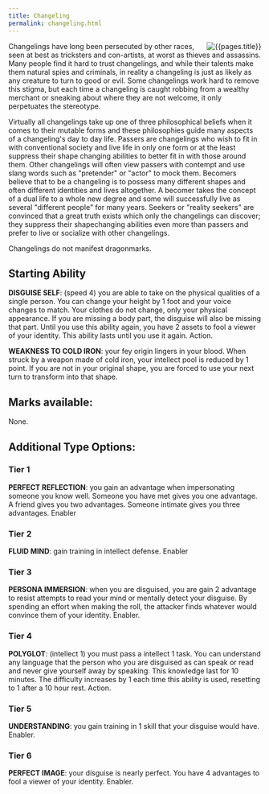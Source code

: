 ```yaml
---
title: Changeling
permalink: changeling.html
---
```


<img src='images/races/{{page.title}}.jpg' alt='{{pages.title}}' style="float:right">

Changelings have long been persecuted by other races, seen at best as tricksters and con-artists, at worst as thieves and assassins. Many people find it hard to trust changelings, and while their talents make them natural spies and criminals, in reality a changeling is just as likely as any creature to turn to good or evil. Some changelings work hard to remove this stigma, but each time a changeling is caught robbing from a wealthy merchant or sneaking about where they are not welcome, it only perpetuates the stereotype.

Virtually all changelings take up one of three philosophical beliefs when it comes to their mutable forms and these philosophies guide many aspects of a changeling's day to day life. Passers are changelings who wish to fit in with conventional society and live life in only one form or at the least suppress their shape changing abilities to better fit in with those around them. Other changelings will often view passers with contempt and use slang words such as "pretender" or "actor" to mock them. Becomers believe that to be a changeling is to possess many different shapes and often different identities and lives altogether. A becomer takes the concept of a dual life to a whole new degree and some will successfully live as several "different people" for many years. Seekers or "reality seekers" are convinced that a great truth exists which only the changelings can discover; they suppress their shapechanging abilities even more than passers and prefer to live or socialize with other changelings.

Changelings do not manifest dragonmarks.

## Starting Ability  
**DISGUISE SELF**: (speed 4) you are able to take on the physical qualities of a single person. You can change your height by 1 foot and your voice changes to match. Your clothes do not change, only your physical appearance. If you are missing a body part, the disguise will also be missing that part. Until you use this ability again, you have 2 assets to fool a viewer of your identity. This ability lasts until you use it again. Action.

**WEAKNESS TO COLD IRON**: your fey origin lingers in your blood. When struck by a weapon made of cold iron, your intellect pool is reduced by 1 point. If you are not in your original shape, you are forced to use your next turn to transform into that shape.

## Marks available:
None.

## Additional Type Options:

### Tier 1
**PERFECT REFLECTION**: you gain an advantage when impersonating someone you know well. Someone you have met gives you one advantage. A friend gives you two advantages. Someone intimate gives you three advantages. Enabler

### Tier 2
**FLUID MIND**: gain training in intellect defense. Enabler

### Tier 3
**PERSONA IMMERSION**: when you are disguised, you are gain 2 advantage to resist attempts to read your mind or mentally detect your disguise. By spending an effort when making the roll, the attacker finds whatever would convince them of your identity. Enabler.

### Tier 4
**POLYGLOT**: (intellect 1) you must pass a intellect 1 task. You can understand any language that the person who you are disguised as can speak or read and never give yourself away by speaking. This knowledge last for 10 minutes. The difficulty increases by 1 each time this ability is used, resetting to 1 after a 10 hour rest. Action.

### Tier 5
**UNDERSTANDING**: you gain training in 1 skill that your disguise would have. Enabler. 

### Tier 6
**PERFECT IMAGE**: your disguise is nearly perfect. You have 4 advantages to fool a viewer of your identity. Enabler.